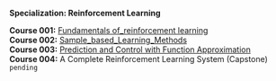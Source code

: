 **Specialization: Reinforcement Learning**  

**Course 001:** [Fundamentals of_reinforcement learning](https://github.com/bhunkeler/DataScienceCoursera/tree/master/Reinforcement_Learning%20-%20University%20of%20Alberta/001_fundamentals_of_reinforcement_learning)  
**Course 002:** [Sample_based_Learning_Methods](https://github.com/bhunkeler/DataScienceCoursera/tree/master/Reinforcement_Learning%20-%20University%20of%20Alberta/002_Sample_based_Learning_Methods)  
**Course 003:** [Prediction and Control with Function Approximation](https://github.com/bhunkeler/DataScienceCoursera/tree/master/Reinforcement_Learning%20-%20University%20of%20Alberta/003_Prediction_and_Control_with_Function_Approximation)   
**Course 004:** A Complete Reinforcement Learning System (Capstone) `pending` 
